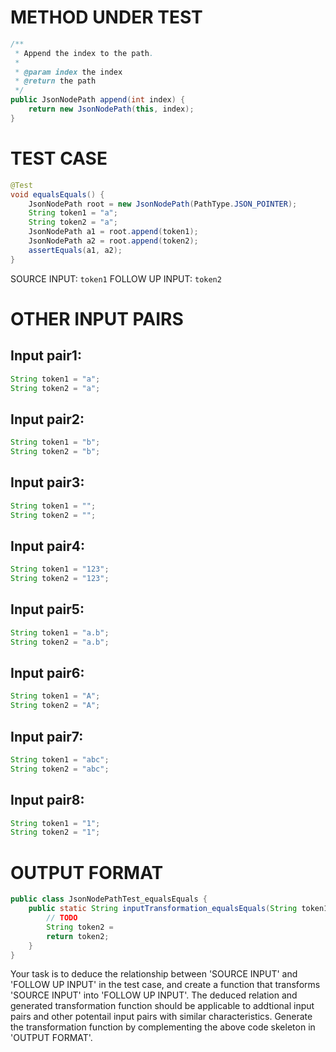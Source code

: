 # METHOD UNDER TEST
```java
/**
 * Append the index to the path.
 *
 * @param index the index
 * @return the path
 */
public JsonNodePath append(int index) {
    return new JsonNodePath(this, index);
}

```


# TEST CASE
```java
@Test
void equalsEquals() {
    JsonNodePath root = new JsonNodePath(PathType.JSON_POINTER);
    String token1 = "a";
    String token2 = "a";
    JsonNodePath a1 = root.append(token1);
    JsonNodePath a2 = root.append(token2);
    assertEquals(a1, a2);
}

```
SOURCE INPUT: `token1`
FOLLOW UP INPUT: `token2`


# OTHER INPUT PAIRS 
## Input pair1:
```java
String token1 = "a";
String token2 = "a";
```

## Input pair2:
```java
String token1 = "b";
String token2 = "b";
```

## Input pair3:
```java
String token1 = "";
String token2 = "";
```

## Input pair4:
```java
String token1 = "123";
String token2 = "123";
```

## Input pair5:
```java
String token1 = "a.b";
String token2 = "a.b";
```

## Input pair6:
```java
String token1 = "A";
String token2 = "A";
```

## Input pair7:
```java
String token1 = "abc";
String token2 = "abc";
```

## Input pair8:
```java
String token1 = "1";
String token2 = "1";
```



# OUTPUT FORMAT
```java
public class JsonNodePathTest_equalsEquals {
    public static String inputTransformation_equalsEquals(String token1)  {
        // TODO
        String token2 = 
		return token2;
    }
}
```
Your task is to deduce the relationship between 'SOURCE INPUT' and 'FOLLOW UP INPUT' in the test case, and create a function that transforms 'SOURCE INPUT' into 'FOLLOW UP INPUT'.
The deduced relation and generated transformation function should be applicable to addtional input pairs and other potentail input pairs with similar characteristics.
Generate the transformation function by complementing the above code skeleton in 'OUTPUT FORMAT'.